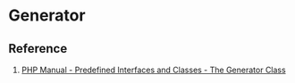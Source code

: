 # Generator

## Reference
1. [PHP Manual - Predefined Interfaces and Classes - The Generator Class](http://php.net/manual/en/class.generator.php)